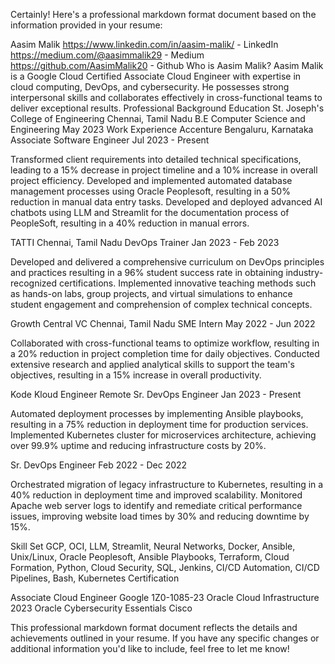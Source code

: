 Certainly! Here's a professional markdown format document based on the information provided in your resume:

Aasim Malik
https://www.linkedin.com/in/aasim-malik/ - LinkedIn
https://medium.com/@aasimmalik29 - Medium
https://github.com/AasimMalik20 - Github
Who is Aasim Malik?
Aasim Malik is a Google Cloud Certified Associate Cloud Engineer with expertise in cloud computing, DevOps, and cybersecurity. He possesses strong interpersonal skills and collaborates effectively in cross-functional teams to deliver exceptional results.
Professional Background
Education
St. Joseph's College of Engineering
Chennai, Tamil Nadu
B.E Computer Science and Engineering
May 2023
Work Experience
Accenture
Bengaluru, Karnataka
Associate Software Engineer
Jul 2023 - Present

Transformed client requirements into detailed technical specifications, leading to a 15% decrease in project timeline and a 10% increase in overall project efficiency.
Developed and implemented automated database management processes using Oracle Peoplesoft, resulting in a 50% reduction in manual data entry tasks.
Developed and deployed advanced AI chatbots using LLM and Streamlit for the documentation process of PeopleSoft, resulting in a 40% reduction in manual errors.

TATTI
Chennai, Tamil Nadu
DevOps Trainer
Jan 2023 - Feb 2023

Developed and delivered a comprehensive curriculum on DevOps principles and practices resulting in a 96% student success rate in obtaining industry-recognized certifications.
Implemented innovative teaching methods such as hands-on labs, group projects, and virtual simulations to enhance student engagement and comprehension of complex technical concepts.

Growth Central VC
Chennai, Tamil Nadu
SME Intern
May 2022 - Jun 2022

Collaborated with cross-functional teams to optimize workflow, resulting in a 20% reduction in project completion time for daily objectives.
Conducted extensive research and applied analytical skills to support the team's objectives, resulting in a 15% increase in overall productivity.

Kode Kloud Engineer
Remote
Sr. DevOps Engineer
Jan 2023 - Present

Automated deployment processes by implementing Ansible playbooks, resulting in a 75% reduction in deployment time for production services.
Implemented Kubernetes cluster for microservices architecture, achieving over 99.9% uptime and reducing infrastructure costs by 20%.

Sr. DevOps Engineer
Feb 2022 - Dec 2022

Orchestrated migration of legacy infrastructure to Kubernetes, resulting in a 40% reduction in deployment time and improved scalability.
Monitored Apache web server logs to identify and remediate critical performance issues, improving website load times by 30% and reducing downtime by 15%.

Skill Set
GCP, OCI, LLM, Streamlit, Neural Networks, Docker, Ansible, Unix/Linux, Oracle Peoplesoft, Ansible Playbooks, Terraform, Cloud Formation, Python, Cloud Security, SQL, Jenkins, CI/CD Automation, CI/CD Pipelines, Bash, Kubernetes
Certification

Associate Cloud Engineer Google
1Z0-1085-23 Oracle Cloud Infrastructure 2023 Oracle
Cybersecurity Essentials Cisco


This professional markdown format document reflects the details and achievements outlined in your resume. If you have any specific changes or additional information you'd like to include, feel free to let me know!
